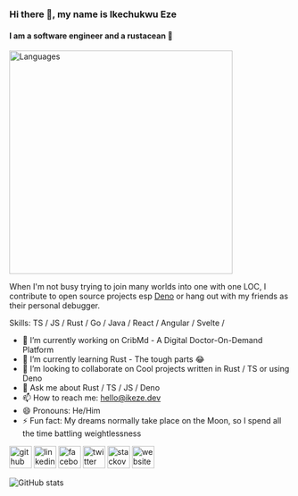 ### Hi there 👋, my name is Ikechukwu Eze
#### I am a software engineer and a rustacean 🦀

[<img src="https://wakatime.com/share/@Ikechukwu/cd5f879b-c14a-42dc-8ddf-9a24e9866be3.svg" alt='Languages' height='400'>](https://github.com/iykekings)

When I'm not busy trying to join many worlds into one with one LOC, I contribute to open source projects esp [Deno](https://github.com/denoland) or hang out with my friends as their personal debugger.

Skills: TS / JS / Rust / Go / Java / React / Angular / Svelte / 

- 🔭 I’m currently working on CribMd - A Digital Doctor-On-Demand Platform 
- 🌱 I’m currently learning Rust - The tough parts 😂 
- 👯 I’m looking to collaborate on Cool projects written in Rust / TS or using Deno 
- 💬 Ask me about Rust / TS / JS / Deno 
- 📫 How to reach me: hello@ikeze.dev 
- 😄 Pronouns: He/Him 
- ⚡ Fun fact: My dreams normally take place on the Moon, so I spend all the time battling weightlessness 


[<img src='https://cdn.jsdelivr.net/npm/simple-icons@3.0.1/icons/github.svg' alt='github' height='40'>](https://github.com/iykekings)  [<img src='https://cdn.jsdelivr.net/npm/simple-icons@3.0.1/icons/linkedin.svg' alt='linkedin' height='40'>](https://www.linkedin.com/in/iykekings/)  [<img src='https://cdn.jsdelivr.net/npm/simple-icons@3.0.1/icons/facebook.svg' alt='facebook' height='40'>](https://www.facebook.com/Iykkings)  [<img src='https://cdn.jsdelivr.net/npm/simple-icons@3.0.1/icons/twitter.svg' alt='twitter' height='40'>](https://twitter.com/ikezedev)  [<img src='https://cdn.jsdelivr.net/npm/simple-icons@3.0.1/icons/stackoverflow.svg' alt='stackoverflow' height='40'>](https://stackoverflow.com/users/10328101)  [<img src='https://cdn.jsdelivr.net/npm/simple-icons@3.0.1/icons/icloud.svg' alt='website' height='40'>](https://ikeze.dev)  

![GitHub stats](https://github-readme-stats.vercel.app/api?username=iykekings&show_icons=true)  
